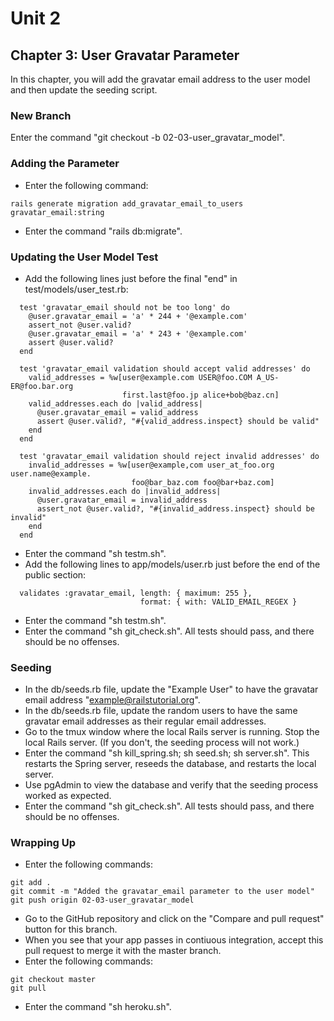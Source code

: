 # Unit 2
## Chapter 3: User Gravatar Parameter

In this chapter, you will add the gravatar email address to the user model and then update the seeding script.

### New Branch
Enter the command "git checkout -b 02-03-user_gravatar_model".

### Adding the Parameter
* Enter the following command:
```
rails generate migration add_gravatar_email_to_users gravatar_email:string
```
* Enter the command "rails db:migrate".

### Updating the User Model Test
* Add the following lines just before the final "end" in test/models/user_test.rb:
```
  test 'gravatar_email should not be too long' do
    @user.gravatar_email = 'a' * 244 + '@example.com'
    assert_not @user.valid?
    @user.gravatar_email = 'a' * 243 + '@example.com'
    assert @user.valid?
  end

  test 'gravatar_email validation should accept valid addresses' do
    valid_addresses = %w[user@example.com USER@foo.COM A_US-ER@foo.bar.org
                         first.last@foo.jp alice+bob@baz.cn]
    valid_addresses.each do |valid_address|
      @user.gravatar_email = valid_address
      assert @user.valid?, "#{valid_address.inspect} should be valid"
    end
  end

  test 'gravatar_email validation should reject invalid addresses' do
    invalid_addresses = %w[user@example,com user_at_foo.org user.name@example.
                           foo@bar_baz.com foo@bar+baz.com]
    invalid_addresses.each do |invalid_address|
      @user.gravatar_email = invalid_address
      assert_not @user.valid?, "#{invalid_address.inspect} should be invalid"
    end
  end
```
* Enter the command "sh testm.sh".
* Add the following lines to app/models/user.rb just before the end of the public section:
```
  validates :gravatar_email, length: { maximum: 255 },
                             format: { with: VALID_EMAIL_REGEX }
```
* Enter the command "sh testm.sh".
* Enter the command "sh git_check.sh".  All tests should pass, and there should be no offenses.

### Seeding
* In the db/seeds.rb file, update the "Example User" to have the gravatar email address "example@railstutorial.org".
* In the db/seeds.rb file, update the random users to have the same gravatar email addresses as their regular email addresses.
* Go to the tmux window where the local Rails server is running.  Stop the local Rails server.  (If you don't, the seeding process will not work.)
* Enter the command "sh kill_spring.sh; sh seed.sh; sh server.sh".  This restarts the Spring server, reseeds the database, and restarts the local server.
* Use pgAdmin to view the database and verify that the seeding process worked as expected.
* Enter the command "sh git_check.sh".  All tests should pass, and there should be no offenses.

### Wrapping Up
* Enter the following commands:
```
git add .
git commit -m "Added the gravatar_email parameter to the user model"
git push origin 02-03-user_gravatar_model
```
* Go to the GitHub repository and click on the "Compare and pull request" button for this branch.
* When you see that your app passes in contiuous integration, accept this pull request to merge it with the master branch.
* Enter the following commands:
```
git checkout master
git pull
```
* Enter the command "sh heroku.sh".

